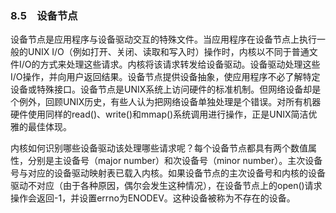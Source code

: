 ### 8.5　设备节点

设备节点是应用程序与设备驱动交互的特殊文件。当应用程序在设备节点上执行一般的UNIX I/O（例如打开、关闭、读取和写入时）操作时，内核以不同于普通文件I/O的方式来处理这些请求。内核将该请求转发给设备驱动。设备驱动处理这些I/O操作，并向用户返回结果。设备节点提供设备抽象，使应用程序不必了解特定设备或特殊接口。设备节点是UNIX系统上访问硬件的标准机制。但网络设备却是个例外，回顾UNIX历史，有些人认为把网络设备单独处理是个错误。对所有机器硬件使用同样的read()、write()和mmap()系统调用进行操作，正是UNIX简洁优雅的最佳体现。

内核如何识别哪些设备驱动该处理哪些请求呢？每个设备节点都具有两个数值属性，分别是主设备号（major number）和次设备号（minor number）。主次设备号与对应的设备驱动映射表已载入内核。如果设备节点的主次设备号和内核的设备驱动不对应（由于各种原因，偶尔会发生这种情况），在设备节点上的open()请求操作会返回-1，并设置errno为ENODEV。这种设备被称为不存在的设备。

